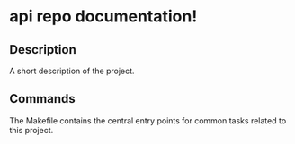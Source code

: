 # api repo documentation!

## Description

A short description of the project.

## Commands

The Makefile contains the central entry points for common tasks related to this project.

